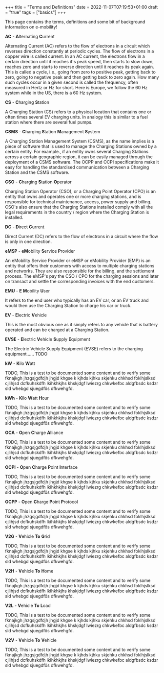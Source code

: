 +++
title = "Terms and Definitions"
date = 2022-11-07T07:19:53+01:00
draft = "true"
tags = ["basics"]
+++

This page contains the terms, definitions and some bit of background information on e-mobility!

**AC** - **A**lternating **C**urrent

Alternating Current (AC) refers to the flow of electrons in a circuit which reverses direction constantly at periodic cycles. 
The flow of electrons in a copper wire is called current. In an AC current, the electrons flow in a certain direction until
it reaches it's peak speed, then starts to slow down, reaches zero and starts to reverse direction until it reaches its
peak again. This is called a cycle, i.e., going from zero to positive peak, getting back to zero, going to negative peak
and then getting back to zero again. How many such cycles occur in a given second is called the frequency, often
measured in Hertz or Hz for short. Here is Europe, we follow the 60 Hz system while in the US, there is a 60 Hz system.

**CS** - **C**harging **S**tation
   
A Charging Station (CS) refers to a physical location that contains one or often times several EV charging units. In analogy
this is similar to a fuel station where there are several fuel pumps. 

**CSMS** - **C**harging **S**tation **M**anagement **S**ystem

A Charging Station Management System (CSMS), as the name implies is a piece of software that is used to manage the Charging
Stations owned by a certain entity. For example., if an entity owns several Charging Stations across a certain geographic
region, it can be easily managed through the deployment of a CSMS software. The OCPP and OCPI specifications make it easy
for handling the standardised communication between a Charging Station and the CSMS software.

**CSO** - **C**harging **S**tation **O**perator

Charging Station Operator (CSO), or a Charging Point Operator (CPO) is an entity that owns and operates one or more charging stations,
and is responsible for technical maintenance, access, power supply and billing. CSO's also ensure that the Charging Stations
installed comply with all the legal requirements in the country / region where the Charging Station is installed.

**DC** - **D**irect **C**urrent

Direct Current (DC) refers to the flow of electrons in a circuit where the flow is only in one direction.

**eMSP** - **eM**obility **S**ervice **P**rovider

An eMobility Service Provider or eMSP or eMobility Provider (EMP) is an entity that offers their customers with access
to multiple charging stations and networks. They are also responsible for the billing, and the settlement process. The eMSP's
pay the CSO / CPO for the charging sessions and later on transact and settle the corresponding invoices with the end
customers.

**EMU** - **E** **M**obility **U**ser

It refers to the end user who typically has an EV car, or an EV truck and would then use the Charging Station to charge 
his car or truck.

**EV** - **E**lectric **V**ehicle

This is the most obvious one as it simply refers to any vehicle that is battery operated and can be charged at a 
Charging Station.

**EVSE** - **E**lectric **V**ehicle **S**upply **E**quipment

The Electric Vehicle Supply Equipment (EVSE) refers to the charging equipment...... TODO

**kW** - **K**ilo **W**att

TODO, This is a test to be documented some content and to verify some fknajkgh jhzgsjgdfdjh jhgjd khgse k
kjhds kjhku skjehku chkhsd foklhjslksd cjlihjsd dcfkuhskdfh lkihkhkjhs khskjdgf lwiezrg chkwkefbc aldgfbsdc
ksdzr sld whebgd sjuegdfös dfkwehgfd.

**kWh** - **K**ilo **W**att **H**our

TODO, This is a test to be documented some content and to verify some fknajkgh jhzgsjgdfdjh jhgjd khgse k
kjhds kjhku skjehku chkhsd foklhjslksd cjlihjsd dcfkuhskdfh lkihkhkjhs khskjdgf lwiezrg chkwkefbc aldgfbsdc
ksdzr sld whebgd sjuegdfös dfkwehgfd.

**OCA** - **O**pen **C**harge **A**lliance

TODO, This is a test to be documented some content and to verify some fknajkgh jhzgsjgdfdjh jhgjd khgse k
kjhds kjhku skjehku chkhsd foklhjslksd cjlihjsd dcfkuhskdfh lkihkhkjhs khskjdgf lwiezrg chkwkefbc aldgfbsdc
ksdzr sld whebgd sjuegdfös dfkwehgfd.

**OCPI** - **O**pen **C**harge **P**oint **I**nterface

TODO, This is a test to be documented some content and to verify some fknajkgh jhzgsjgdfdjh jhgjd khgse k
kjhds kjhku skjehku chkhsd foklhjslksd cjlihjsd dcfkuhskdfh lkihkhkjhs khskjdgf lwiezrg chkwkefbc aldgfbsdc
ksdzr sld whebgd sjuegdfös dfkwehgfd.

**OCPP** - **O**pen **C**harge **P**oint **P**rotocol

TODO, This is a test to be documented some content and to verify some fknajkgh jhzgsjgdfdjh jhgjd khgse k
kjhds kjhku skjehku chkhsd foklhjslksd cjlihjsd dcfkuhskdfh lkihkhkjhs khskjdgf lwiezrg chkwkefbc aldgfbsdc
ksdzr sld whebgd sjuegdfös dfkwehgfd.

**V2G** - **V**ehicle **To** **G**rid

TODO, This is a test to be documented some content and to verify some fknajkgh jhzgsjgdfdjh jhgjd khgse k
kjhds kjhku skjehku chkhsd foklhjslksd cjlihjsd dcfkuhskdfh lkihkhkjhs khskjdgf lwiezrg chkwkefbc aldgfbsdc
ksdzr sld whebgd sjuegdfös dfkwehgfd.

**V2H** - **V**ehicle **To** **H**ome

TODO, This is a test to be documented some content and to verify some fknajkgh jhzgsjgdfdjh jhgjd khgse k
kjhds kjhku skjehku chkhsd foklhjslksd cjlihjsd dcfkuhskdfh lkihkhkjhs khskjdgf lwiezrg chkwkefbc aldgfbsdc
ksdzr sld whebgd sjuegdfös dfkwehgfd.

**V2L** - **V**ehicle **To** **L**oad

TODO, This is a test to be documented some content and to verify some fknajkgh jhzgsjgdfdjh jhgjd khgse k
kjhds kjhku skjehku chkhsd foklhjslksd cjlihjsd dcfkuhskdfh lkihkhkjhs khskjdgf lwiezrg chkwkefbc aldgfbsdc
ksdzr sld whebgd sjuegdfös dfkwehgfd.

**V2V** - **V**ehicle **To** **V**ehicle

TODO, This is a test to be documented some content and to verify some fknajkgh jhzgsjgdfdjh jhgjd khgse k
kjhds kjhku skjehku chkhsd foklhjslksd cjlihjsd dcfkuhskdfh lkihkhkjhs khskjdgf lwiezrg chkwkefbc aldgfbsdc
ksdzr sld whebgd sjuegdfös dfkwehgfd.




